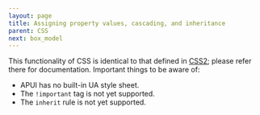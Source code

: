 ```yaml
---
layout: page
title: Assigning property values, cascading, and inheritance
parent: CSS
next: box_model
---
```


This functionality of CSS is identical to that defined in [CSS2](http://www.w3.org/TR/REC-CSS2/cascade.html); please refer there for documentation. Important things to be aware of:

* APUI has no built-in UA style sheet.
* The `!important` tag is not yet supported.
* The `inherit` rule is not yet supported. 


